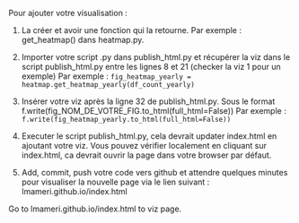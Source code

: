 Pour ajouter votre visualisation :

1) La créer et avoir une fonction qui la retourne. 
Par exemple : get_heatmap() dans heatmap.py.

2) Importer votre script .py dans publish_html.py et récupérer la viz dans le script publish_html.py entre les lignes 8 et 21 (checker la viz 1 pour un exemple)
Par exemple : 
`fig_heatmap_yearly = heatmap.get_heatmap_yearly(df_count_yearly)`

3) Insérer votre viz après la ligne 32 de publish_html.py.
Sous le format f.write(fig_NOM_DE_VOTRE_FIG.to_html(full_html=False))
Par exemple :     
`f.write(fig_heatmap_yearly.to_html(full_html=False))`

4) Executer le script publish_html.py, cela devrait updater index.html en ajoutant votre viz. Vous pouvez vérifier localement en cliquant sur index.html, ca devrait ouvrir la page dans votre browser par défaut. 

5) Add, commit, push votre code vers github et attendre quelques minutes pour visualiser la nouvelle page via le lien suivant :
lmameri.github.io/index.html


Go to lmameri.github.io/index.html
to viz page.